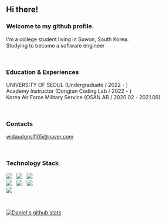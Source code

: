 ## Hi there!

### Welcome to my github profile.
I'm a college student living in Suwon, South Korea.   
Studying to become a software engineer

<br/>

### Education & Experiences
UNIVERSITY OF SEOUL (Undergraduate / 2022 - )   
Academy Instructor (Dongtan Coding Lab / 2022 - )   
Korea Air Force Military Service (OSAN AB / 2020.02 - 2021.09)   

<br/>

### Contacts
wjdaudgns1105@naver.com

<br/>

### Technology Stack
<img src="https://img.shields.io/badge/javascript-F7DF1E?style=for-the-badge&logo=javascript&logoColor=black">&nbsp;&nbsp;&nbsp;<img src="https://img.shields.io/badge/html-E34F26?style=for-the-badge&logo=html5&logoColor=white">&nbsp;&nbsp;&nbsp;<img src="https://img.shields.io/badge/css-1572B6?style=for-the-badge&logo=css3&logoColor=white">   
<img src="https://img.shields.io/badge/react-61DAFB?style=for-the-badge&logo=react&logoColor=black">&nbsp;&nbsp;&nbsp;<img src="https://img.shields.io/badge/Node.js-68A063?style=for-the-badge&logo=Node.js&logoColor=white">&nbsp;&nbsp;&nbsp;<img src="https://img.shields.io/badge/python-232F3E?style=for-the-badge&logo=python&logoColor=white">   
<img src="https://img.shields.io/badge/github-181717?style=for-the-badge&logo=github&logoColor=white">

<br/>

[![Daniel's github stats](https://github-readme-stats.vercel.app/api?username=JeongMyeonghoon1105)](https://github.com/JeongMyeonghoon1105/github-readme-stats)

<br/>

<!--
**JeongMyeonghoon1105/JeongMyeonghoon1105** is a ✨ _special_ ✨ repository because its `README.md` (this file) appears on your GitHub profile.

Here are some ideas to get you started:

- 🔭 I’m currently working on ...
- 🌱 I’m currently learning ...
- 👯 I’m looking to collaborate on ...
- 🤔 I’m looking for help with ...
- 💬 Ask me about ...
- 📫 How to reach me: ...
- 😄 Pronouns: ...
- ⚡ Fun fact: ...
-->
